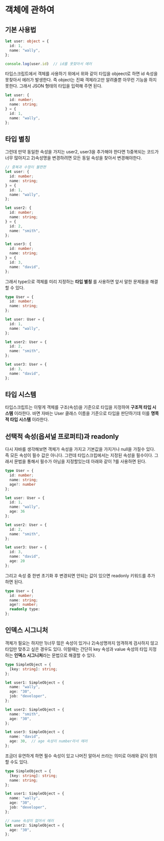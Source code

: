# 객체에 관하여

## 기본 사용법

```typescript
let user: object = {
  id: 1,
  name: "wally",
};

console.log(user.id)  // id를 못찾아서 에러
```

타입스크립트에서 객체를 사용하기 위에서 위와 같이 타입을 objeect로 하면 id 속성을 못찾아서 에러가 발생한다.
즉 object는 진짜 객체라고만 알려줄뿐 아무런 기능을 하지 못한다.
그래서 JSON 형태의 타입을 입력해 주면 된다.

```typescript
let user: {
  id: number;
  name: string;
} = {
  id: 1,
  name: "wally",
};
```

## 타입 별칭

그런데 만약 동일한 속성을 가지는 user2, user3을 추가해야 한다면 1)중복되는 코드가 너무 많아지고 2)속성명을 변경하려면 모든 동일 속성을 찾아서 변경해야한다.

```typescript
// 중복과 수정이 불편편
let user: {
  id: number;
  name: string;
} = {
  id: 1,
  name: "wally",
};

let user2: {
  id: number;
  name: string;
} = {
  id: 2,
  name: "smith",
};

let user3: {
  id: number;
  name: string;
} = {
  id: 3,
  name: "david",
};
```

그래서 type으로 객체를 미리 지정하는 **타입 별칭** 를 사용하면 앞서 말한 문제들을 해결할 수 있다.

```typescript
type User = {
  id: number;
  name: string;
};

let user: User = {
  id: 1,
  name: "wally",
};

let user2: User = {
  id: 2,
  name: "smith",
};

let user3: User = {
  id: 3,
  name: "david",
};
```

## 타입 시스템

타입스크립트는 이렇게 객체를 구조(속성)을 기준으로 타입을 지정하여 **구조적 타입 시스템** 이라한다. 바면 자바는 User 클래스 이름을 기준으로 타입을 판단하기데 이를 **명목적 타입 시스템** 이라한다.

## 선택적 속성(옵셔널 프로퍼티)과 readonly

다시 자바를 생각해보면 객체가 속성을 가지고 기본값을 가지거나 null을 가질수 있다.
즉 모든 속성이 필수 값은 아니다.
그런데 타입스크립에서는 지정된 속성을 필수이다. 그래서 문법을 통해서 필수가 아님을 지정할있는데 아래와 같이 ?를 사용하면 된다.

```typescript
type User = {
  id: number;
  name: string;
  age?: number
};

let user: User = {
  id: 1,
  name: "wally",
  age: 36
};

let user2: User = {
  id: 2,
  name: "smith",
};

let user3: User = {
  id: 3,
  name: "david",
  age: 20
};
```

그리고 속성 중 한번 초기화 후 변경되면 안되는 값이 있으면 readonly 키워드를 추가하면 된다.

```typescript
type User = {
  id: number;
  name: string;
  age?: number;
  readonly type: 
};
```

## 인덱스 시그니처

객체가 필요는 하지만 1)너무 많은 속성이 있거나 2)속성명까지 엄격하게 검사하지 않고 타입만 맞추고 싶은 경우도 있다.
이럴때는 간단히 key 속성과 value 속성의 타입 지정하는 **인덱스 시그니처**라는 문법으로 해결할 수 있다.

```typescript
type SimpleObject = {
  [key: string]: string;
};

let user1: SimpleObject = {
  name: "wally",
  age: "30",
  job: "developer",
};

let user2: SimpleObject = {
  name: "smith",
  age: "30",
};

let user3: SimpleObject = {
  name: "david",
  age: 30,  // age 속성이 number라서 에러
};
```

조금더 유연하게 하면 필수 속성이 있고 나머진 알아서 쓰라는 의미로 아래와 같이 정의할 수도 있다.

```typescript
type SimpleObject = {
  [key: string]: string;
  name: string;
};

let user1: SimpleObject = {
  name: "wally",
  age: "30",
  job: "developer",
};

// name 속성이 없어서 에러
let user2: SimpleObject = {
  age: "30",
};
```
